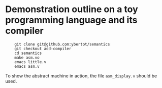# Demonstration outline on a toy programming language and its compiler

```
    git clone git@github.com:ybertot/semantics
    git checkout add-compiler
    cd semantics
    make asm.vo
    emacs little.v
    emacs asm.v
```
 To show the abstract machine in action, the file `asm_display.v` should be
 used.